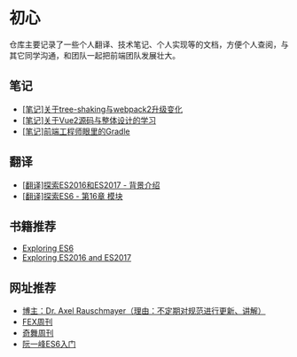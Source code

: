 # 初心
仓库主要记录了一些个人翻译、技术笔记、个人实现等的文档，方便个人查阅，与其它同学沟通，和团队一起把前端团队发展壮大。


## 笔记

- [[笔记]关于tree-shaking与webpack2升级变化](https://github.com/diydyq/sharenotes/blob/master/%5B%E7%AC%94%E8%AE%B0%5D%E5%85%B3%E4%BA%8Etree-shaking%E4%B8%8Ewebpack2%E5%8D%87%E7%BA%A7%E5%8F%98%E5%8C%96.md)
- [[笔记]关于Vue2源码与整体设计的学习](https://github.com/diydyq/sharenotes/blob/master/%5B%E7%AC%94%E8%AE%B0%5D%E5%85%B3%E4%BA%8EVue2%E6%BA%90%E7%A0%81%E4%B8%8E%E6%95%B4%E4%BD%93%E8%AE%BE%E8%AE%A1%E7%9A%84%E5%AD%A6%E4%B9%A0.md)
- [[笔记]前端工程师眼里的Gradle](https://github.com/diydyq/sharenotes/blob/master/%5B%E7%AC%94%E8%AE%B0%5D%E5%85%B3%E4%BA%8Etree-shaking%E4%B8%8Ewebpack2%E5%8D%87%E7%BA%A7%E5%8F%98%E5%8C%96.md)


## 翻译

- [[翻译]探索ES2016和ES2017 - 背景介绍](https://github.com/diydyq/sharenotes/blob/master/%5B%E7%BF%BB%E8%AF%91%5D%E6%8E%A2%E7%B4%A2ES2016%E5%92%8CES2017%20-%20%E8%83%8C%E6%99%AF%E4%BB%8B%E7%BB%8D.md)
- [[翻译]探索ES6 - 第16章 模块](http://exploringjs.com/es6/index.html)

## 书籍推荐

- [Exploring ES6](http://exploringjs.com/es6/index.html)
- [Exploring ES2016 and ES2017](http://exploringjs.com/es2016-es2017/)


## 网址推荐

- [博主：Dr. Axel Rauschmayer（理由：不定期对规范进行更新、讲解）](http://www.2ality.com/2016/02/ecmascript-2017.html)
- [FEX周刊](http://fex.baidu.com/articles/)
- [奇舞周刊](https://weekly.75team.com/)
- [阮一峰ES6入门](http://es6.ruanyifeng.com/)



